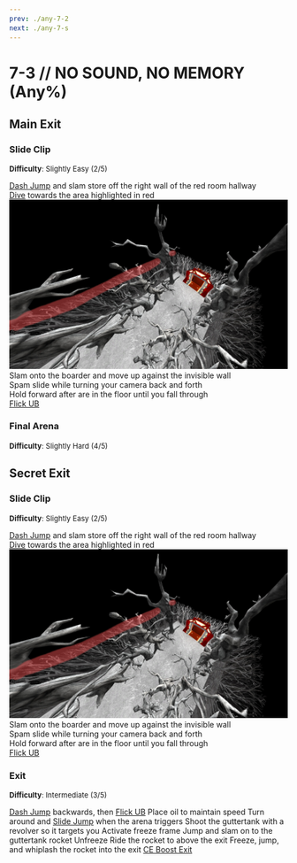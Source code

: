 ```yaml
---
prev: ./any-7-2
next: ./any-7-s
---
```


# 7-3 // NO SOUND, NO MEMORY (Any%)

## Main Exit


### Slide Clip 
<font size="2">
    <b>Difficulty</b>: Slightly Easy (2/5)
</font>

[Dash Jump](/speedrun-tech.md#dash-jump) and slam store off the right wall of the red room hallway<br/>
[Dive](/speedrun-tech.md#dives) towards the area highlighted in red<br/>
![7-3 OOB](</../images/7-3_clip_demonstration.jpg>)
Slam onto the boarder and move up against the invisible wall<br/>
Spam slide while turning your camera back and forth<br/>
Hold forward after are in the floor until you fall through<br/>
[Flick UB](/speedrun-tech.md#flick-ub)

### Final Arena
<font size="2">
    <b>Difficulty</b>: Slightly Hard (4/5)
</font>



## Secret Exit

### Slide Clip
<font size="2">
    <b>Difficulty</b>: Slightly Easy (2/5)
</font>

[Dash Jump](/speedrun-tech.md#dash-jump) and slam store off the right wall of the red room hallway<br/>
[Dive](/speedrun-tech.md#dives) towards the area highlighted in red<br/>
![7-3 OOB](</../images/7-3_clip_demonstration.jpg>)
Slam onto the boarder and move up against the invisible wall<br/>
Spam slide while turning your camera back and forth<br/>
Hold forward after are in the floor until you fall through<br/>
[Flick UB](/speedrun-tech.md#flick-ub)

### Exit
<font size="2">
    <b>Difficulty</b>: Intermediate (3/5)
</font>

[Dash Jump](/speedrun-tech.md#dash-jump) backwards, then [Flick UB](/speedrun-tech.md#flick-ub)
Place oil to maintain speed
Turn around and [Slide Jump](/speedrun-tech.md#slide-jump) when the arena triggers
Shoot the guttertank with a revolver so it targets you
Activate freeze frame
Jump and slam on to the guttertank rocket
Unfreeze
Ride the rocket to above the exit
Freeze, jump, and whiplash the rocket into the exit 
[CE Boost Exit](/speedrun-tech.md#ce-boost-exit)